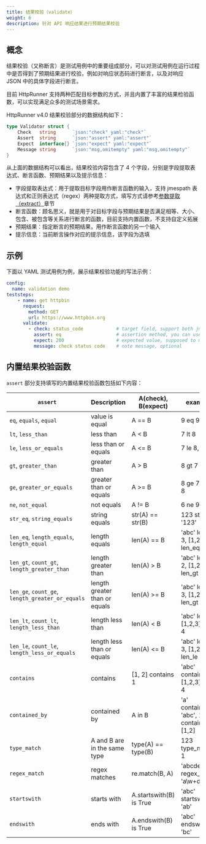 ```yaml
---
title: 结果校验（validate）
weight: 6
description: 针对 API 响应结果进行预期结果校验
---
```


## 概念

结果校验（又称断言）是测试用例中的重要组成部分，可以对测试用例在运行过程中是否得到了预期结果进行校验，例如对响应状态码进行断言，以及对响应 JSON 中的具体字段进行断言。

目前 HttpRunner 支持两种匹配目标参数的方式，并且内置了丰富的结果检验函数，可以实现满足众多的测试场景需求。

HttpRunner v4.0 结果校验部分的数据结构如下：

```go
type Validator struct {
	Check   string      `json:"check" yaml:"check"`
	Assert  string      `json:"assert" yaml:"assert"`
	Expect  interface{} `json:"expect" yaml:"expect"`
	Message string      `json:"msg,omitempty" yaml:"msg,omitempty"`
}
```

从上面的数据结构可以看出，结果校验内容包含了 4 个字段，分别是字段提取表达式、断言函数、预期结果以及提示信息：
- 字段提取表达式：用于提取目标字段用作断言函数的输入，支持 jmespath 表达式和正则表达式（regex）两种提取方式，填写方式请参考[参数提取（extract）]章节
- 断言函数：顾名思义，就是用于对目标字段与预期结果是否满足相等、大小、包含、被包含等关系进行断言的函数，目前支持内置函数，不支持自定义拓展
- 预期结果：指定断言的预期结果，用作断言函数的另一个输入
- 提示信息：当前断言操作对应的提示信息，该字段为选填

## 示例

下面以 YAML 测试用例为例，展示结果校验功能的写法示例：

```yaml
config:
  name: validation demo
teststeps:
    - name: get httpbin
      request:
        method: GET
        url: https://www.httpbin.org
      validate:
        - check: status_code            # target field, support both jmespath and regex
          assert: eq                    # assertion method, you can use builtin method or custom defined function
          expect: 200                   # expected value, supposed to match target field
          message: check status code    # note message, optional
```


## 内置结果校验函数

`assert` 部分支持填写的内置结果校验函数包括如下内容：

| `assert`                                         | Description                   | A(check), B(expect)     | examples                                     |
|--------------------------------------------------|-------------------------------|-------------------------|----------------------------------------------|
| `eq`, `equals`, `equal`                          | value is equal                | A == B                  | 9 eq 9                                       |
| `lt`, `less_than`                                | less than                     | A < B                   | 7 lt 8                                       |
| `le`, `less_or_equals`                           | less than or equals           | A <= B                  | 7 le 8, 8 le 8                               |
| `gt`, `greater_than`                             | greater than                  | A > B                   | 8 gt 7                                       |
| `ge`, `greater_or_equals`                        | greater than or equals        | A >= B                  | 8 ge 7, 8 ge 8                               |
| `ne`, `not_equal`                                | not equals                    | A != B                  | 6 ne 9                                       |
| `str_eq`, `string_equals`                        | string equals                 | str(A) == str(B)        | 123 str_eq '123'                             |
| `len_eq`, `length_equals`, `length_equal`        | length equals                 | len(A) == B             | 'abc' len_eq 3, [1,2] len_eq 2               |
| `len_gt`, `count_gt`, `length_greater_than`      | length greater than           | len(A) > B              | 'abc' len_gt 2, [1,2,3] len_gt 2             |
| `len_ge`, `count_ge`, `length_greater_or_equals` | length greater than or equals | len(A) >= B             | 'abc' len_ge 3, [1,2,3] len_gt 3             |
| `len_lt`, `count_lt`, `length_less_than`         | length less than              | len(A) < B              | 'abc' len_lt 4, [1,2,3] len_lt 4             |
| `len_le`, `count_le`, `length_less_or_equals`    | length less than or equals    | len(A) <= B             | 'abc' len_le 3, [1,2,3] len_le 3             |
| `contains`                                       | contains                      | [1, 2] contains 1       | 'abc' contains 'a', [1,2,3] len_lt 4         |
| `contained_by`                                   | contained by                  | A in B                  | 'a' contained_by 'abc', 1 contained_by [1,2] |
| `type_match`                                     | A and B are in the same type  | type(A) == type(B)      | 123 type_match 1                             |
| `regex_match`                                    | regex matches                 | re.match(B, A)          | 'abcdef' regex_match 'a\w+d'                 |
| `startswith`                                     | starts with                   | A.startswith(B) is True | 'abc' startswith 'ab'                        |
| `endswith`                                       | ends with                     | A.endswith(B) is True   | 'abc' endswith 'bc'                          |


[参数提取（extract）]: https://httprunner.com/docs/user-guide/enhance-tests/extract/
